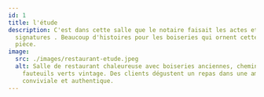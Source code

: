 ```yaml
---
id: 1
title: l'étude
description: C'est dans cette salle que le notaire faisait les actes et les
  signatures . Beaucoup d'histoires pour les boiseries qui ornent cette petite
  pièce.
image:
  src: ./images/restaurant-etude.jpeg
  alt: Salle de restaurant chaleureuse avec boiseries anciennes, cheminée et
    fauteuils verts vintage. Des clients dégustent un repas dans une ambiance
    conviviale et authentique.
---
```

